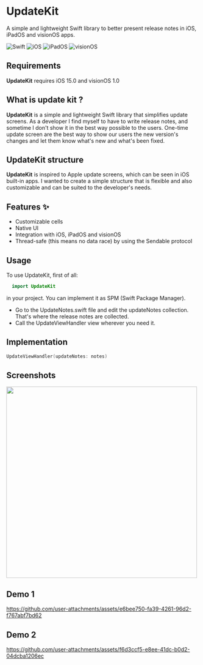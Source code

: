 #  UpdateKit
A simple and lightweight Swift library to better present release notes in iOS, iPadOS and visionOS apps.

![Swift](https://img.shields.io/badge/Swift-6.0-orange?logo=swift)
![iOS](https://img.shields.io/badge/iOS-15.0-blue?logo=apple)
![iPadOS](https://img.shields.io/badge/iPadOS-15.0-blue?logo=apple)
![visionOS](https://img.shields.io/badge/visionOS-1.0-blue?logo=apple)



## Requirements
**UpdateKit** requires iOS 15.0 and visionOS 1.0

## What is update kit ?

**UpdateKit** is a simple and lightweight Swift library that simplifies update screens. As a developer I find myself to have to write release notes, and sometime I don't show it in the best way possible to the users. One-time update screen are the best way to show our users the new version's changes and let them know what's new and what's been fixed.

## UpdateKit structure
**UpdateKit** is inspired to Apple update screens, which can be seen in iOS built-in apps. I wanted to create a simple structure that is flexible and also customizable and can be suited to the developer's needs.

## Features ✨
- Customizable cells
- Native UI
- Integration with iOS, iPadOS and visionOS
- Thread-safe (this means no data race) by using the Sendable protocol
  

## Usage
To use UpdateKit, first of all:
```swift
  import UpdateKit
```
  in your project. You can implement it as SPM (Swift Package Manager).
- Go to the UpdateNotes.swift file and edit the updateNotes collection. That's where the release notes are collected.
- Call the UpdateViewHandler view wherever you need it.

## Implementation
```swift
UpdateViewHandler(updateNotes: notes)
```

## Screenshots

<img src="https://github.com/user-attachments/assets/24a7aa13-1d4e-4b98-a15c-55caa3798186" height="500"/>

## Demo 1
https://github.com/user-attachments/assets/e6bee750-fa39-4261-96d2-f767abf7bd62

## Demo 2
https://github.com/user-attachments/assets/f6d3ccf5-e8ee-41dc-b0d2-04dcba1206ec




